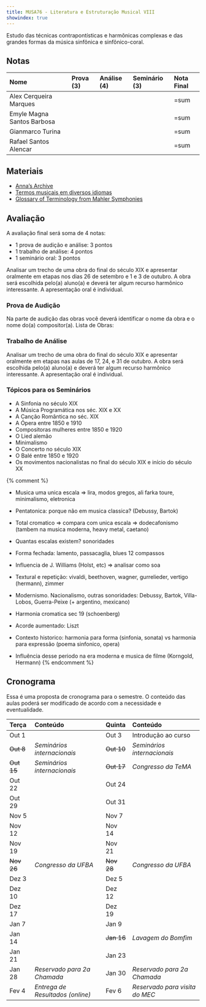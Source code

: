 ```yaml
---
title: MUSA76 - Literatura e Estruturação Musical VIII
showindex: true
---
```


Estudo das técnicas contrapontísticas e harmônicas complexas e das grandes
formas da música sinfônica e sinfônico-coral.

## Notas

| Nome                       | Prova (3) | Análise (4) | Seminário (3) | Nota Final |
|:---------------------------|:----------|:------------|:--------------|:-----------|
| Alex Cerqueira Marques     |           |             |               | =sum       |
| Emyle Magna Santos Barbosa |           |             |               | =sum       |
| Gianmarco Turina           |           |             |               | =sum       |
| Rafael Santos Alencar      |           |             |               | =sum       |


## Materiais

- [Anna’s Archive](https://annas-archive.org)
- [Termos musicais em diversos idiomas](https://web.library.yale.edu/cataloging/music/instname)
- [Glossary of Terminology from Mahler Symphonies](https://www.orchestralibrary.com/reftables/mahler2gloss.html)

## Avaliação

A avaliação final será soma de 4 notas:

- 1 prova de audição e análise: 3 pontos
- 1 trabalho de análise: 4 pontos
- 1 seminário oral: 3 pontos

Analisar um trecho de uma obra do final do século XIX e apresentar oralmente em
etapas nos dias 26 de setembro e 1 e 3 de outubro. A obra será escolhida pelo(a)
aluno(a) e deverá ter algum recurso harmônico interessante. A apresentação oral
é individual.

### Prova de Audição

Na parte de audição das obras você deverá identificar o nome da obra e o nome
do(a) compositor(a). Lista de Obras:


### Trabalho de Análise

Analisar um trecho de uma obra do final do século XIX e apresentar oralmente em
etapas nas aulas de 17, 24, e 31 de outubro. A obra será escolhida pelo(a)
aluno(a) e deverá ter algum recurso harmônico interessante. A apresentação oral
é individual.


### Tópicos para os Seminários

- A Sinfonia no século XIX
- A Música Programática nos séc. XIX e XX
- A Canção Romântica no séc. XIX
- A Ópera entre 1850 e 1910
- Compositoras mulheres entre 1850 e 1920
- O Lied alemão
- Minimalismo
- O Concerto no século XIX
- O Balé entre 1850 e 1920
- Os movimentos nacionalistas no final do século XIX e início do século XX

{% comment %}
- Musica uma unica escala => lira, modos gregos, ali farka toure, minimalismo, eletronica
- Pentatonica: porque não em musica classica? (Debussy, Bartok)
- Total cromatico => compara com unica escala => dodecafonismo (tambem na musica moderna, heavy metal, caetano)
- Quantas escalas existem? sonoridades
- Forma fechada: lamento, passacaglia, blues 12 compassos
- Influencia de J. Williams (Holst, etc) => analisar como soa
- Textural e repetição: vivaldi, beethoven, wagner, gurrelieder, vertigo (hermann), zimmer
- Modernismo. Nacionalismo, outras sonoridades: Debussy, Bartok, Villa-Lobos, Guerra-Peixe (+ argentino, mexicano)

- Harmonia cromatica sec 19 (schoenberg)
- Acorde aumentado: Liszt
- Contexto historico: harmonia para forma (sinfonia, sonata) vs harmonia para expressão (poema sinfonico, opera)
- Influência desse periodo na era moderna e musica de filme (Korngold, Hermann)
{% endcomment %}


## Cronograma

Essa é uma proposta de cronograma para o semestre. O conteúdo das aulas poderá
ser modificado de acordo com a necessidade e eventualidade.

| Terça      | Conteúdo                         | Quinta     | Conteúdo                       |
|:-----------|:---------------------------------|:-----------|:-------------------------------|
| Out 1      |                                  | Out 3      | Introdução ao curso            |
| ~~Out 8~~  | *Seminários internacionais*      | ~~Out 10~~ | *Seminários internacionais*    |
| ~~Out 15~~ | *Seminários internacionais*      | ~~Out 17~~ | *Congresso da TeMA*            |
| Out 22     |                                  | Out 24     |                                |
| Out 29     |                                  | Out 31     |                                |
| Nov 5      |                                  | Nov 7      |                                |
| Nov 12     |                                  | Nov 14     |                                |
| Nov 19     |                                  | Nov 21     |                                |
| ~~Nov 26~~ | *Congresso da UFBA*              | ~~Nov 28~~ | *Congresso da UFBA*            |
| Dez 3      |                                  | Dez 5      |                                |
| Dez 10     |                                  | Dez 12     |                                |
| Dez 17     |                                  | Dez 19     |                                |
| Jan 7      |                                  | Jan 9      |                                |
| Jan 14     |                                  | ~~Jan 16~~ | _Lavagem do Bomfim_            |
| Jan 21     |                                  | Jan 23     |                                |
| Jan 28     | *Reservado para 2a Chamada*      | Jan 30     | *Reservado para 2a Chamada*    |
| Fev 4      | *Entrega de Resultados (online)* | Fev 6      | *Reservado para visita do MEC* |
